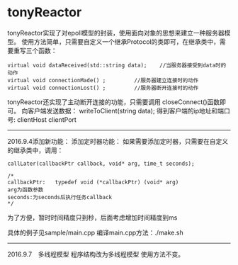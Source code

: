 # tonyReactor

tonyReactor实现了对epoll模型的封装，使用面向对象的思想来建立一种服务器模型。
使用方法简单，只需要自定义一个继承Protocol的类即可，在继承类中，需要重写三个函数：
```
virtual void dataReceived(std::string data);	//当服务器接受到data时的动作
virtual void connectionMade() ;			//服务器建立连接时的动作
virtual void connectionLost() ;			//服务器断开连接时的动作
```

tonyReactor还实现了主动断开连接的功能，只需要调用
closeConnect()函数即可。
向客户端发送数据：
writeToClient(string data);
得到客户端的ip地址和端口号:
clientHost
clientPort


************************************
2016.9.4添加新功能：
添加定时器功能：
如果需要添加定时器，只需要在自定义的继承类中，调用：
```
callLater(callbackPtr callback, void* arg, time_t seconds);

/*
callbackPtr:   typedef void (*callbackPtr) (void* arg)
arg为函数参数
seconds:为seconds后执行任务callback
*/
```
为了方便，暂时时间精度只到秒，后面考虑增加时间精度到ms


具体的例子见sample/main.cpp
编译main.cpp方法：./make.sh

************************************
2016.9.7　多线程模型
程序结构改为多线程模型
    使用方法不变。
　　
